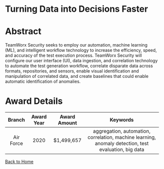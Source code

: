 
Turning Data into Decisions Faster
==================================

# Abstract


TeamWorx Security seeks to employ our automation, machine learning (ML), and intelligent workflow technology to increase the efficiency, speed, and accuracy of the test execution process. TeamWorx Security will configure our user interface (UI), data ingestion, and correlation technology to automate the test generation workflow, correlate disparate data across formats, repositories, and sensors, enable visual identification and manipulation of correlated data, and create baselines that could enable automatic identification of anomalies.  

# Award Details

|Branch|Award Year|Award Amount|Keywords|
| :---: | :---: | :---: | :---: |
|Air Force|2020|$1,499,657|aggregation, automation, correlation, machine learning, anomaly detection, test evaluation, big data|
  
  


[Back to Home](https://github.com/chrischow/dod_sbir_awards/Reports/DJ/#1649)